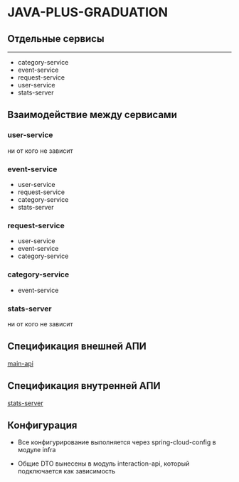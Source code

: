 # JAVA-PLUS-GRADUATION

## Отдельные сервисы

--- 

- category-service
- event-service
- request-service
- user-service
- stats-server

## Взаимодействие между сервисами
### user-service
ни от кого не зависит
### event-service
- user-service
- request-service
- category-service
- stats-server
### request-service
- user-service
- event-service
- category-service
### category-service
- event-service
### stats-server
ни от кого не зависит
## Спецификация внешней АПИ
[main-api](/ewm-main-service-spec.json)

## Спецификация внутренней АПИ
[stats-server](/ewm-stats-service-spec.json)

## Конфигурация
- Все конфигурирование выполняется через  spring-cloud-config в модуле infra

- Общие DTO вынесены в модуль interaction-api, который подключается как зависимость